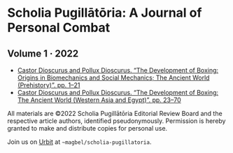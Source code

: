 #   Scholia Pugillātōria:  A Journal of Personal Combat
##  Volume 1 · 2022

- [Castor Dioscurus and Pollux Dioscurus.  “The Development of Boxing:  Origins in Biomechanics and Social Mechanics; The Ancient World (Prehistory)”.  pp. 1–21](https://github.com/ScholiaPugillatoria/Volume1-2022/blob/main/articles/vol1-ess1-origins.pdf)
- [Castor Dioscurus and Pollux Dioscurus. “The Development of Boxing: The Ancient World (Western Asia and Egypt)”.  pp. 23–70](https://github.com/ScholiaPugillatoria/Volume1-2022/blob/main/articles/vol1-ess2-mesopotamia.pdf)

All materials are ©2022 Scholia Pugillātōria Editorial Review Board and the respective article authors, identified pseudonymously.  Permission is hereby granted to make and distribute copies for personal use.

Join us on [Urbit](https://urbit.org) at `~magbel/scholia-pugillatoria`.

